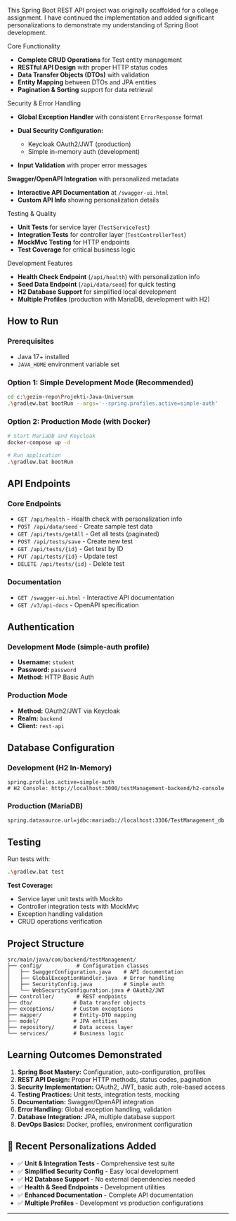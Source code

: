 



This Spring Boot REST API project was originally scaffolded for a college assignment. I have continued the implementation and added significant personalizations to demonstrate my understanding of Spring Boot development.



 Core Functionality
- **Complete CRUD Operations** for Test entity management
- **RESTful API Design** with proper HTTP status codes
- **Data Transfer Objects (DTOs)** with validation
- **Entity Mapping** between DTOs and JPA entities
- **Pagination & Sorting** support for data retrieval


Security & Error Handling
- **Global Exception Handler** with consistent `ErrorResponse` format
- **Dual Security Configuration:**
  - Keycloak OAuth2/JWT (production)
  - Simple in-memory auth (development)

- **Input Validation** with proper error messages

 **Swagger/OpenAPI Integration** with personalized metadata
- **Interactive API Documentation** at `/swagger-ui.html`
- **Custom API Info** showing personalization details

 Testing & Quality
- **Unit Tests** for service layer (`TestServiceTest`)
- **Integration Tests** for controller layer (`TestControllerTest`)
- **MockMvc Testing** for HTTP endpoints
- **Test Coverage** for critical business logic

 Development Features
- **Health Check Endpoint** (`/api/health`) with personalization info
- **Seed Data Endpoint** (`/api/data/seed`) for quick testing
- **H2 Database Support** for simplified local development
- **Multiple Profiles** (production with MariaDB, development with H2)

##  How to Run

### Prerequisites
- Java 17+ installed
- `JAVA_HOME` environment variable set

### Option 1: Simple Development Mode (Recommended)
```bash
cd c:\gezim-repo\Projekti-Java-Universum
.\gradlew.bat bootRun --args='--spring.profiles.active=simple-auth'
```

### Option 2: Production Mode (with Docker)
```bash
# Start MariaDB and Keycloak
docker-compose up -d

# Run application
.\gradlew.bat bootRun
```

##  API Endpoints

### Core Endpoints
- `GET /api/health` - Health check with personalization info
- `POST /api/data/seed` - Create sample test data
- `GET /api/tests/getAll` - Get all tests (paginated)
- `POST /api/tests/save` - Create new test
- `GET /api/tests/{id}` - Get test by ID
- `PUT /api/tests/{id}` - Update test
- `DELETE /api/tests/{id}` - Delete test

### Documentation
- `GET /swagger-ui.html` - Interactive API documentation
- `GET /v3/api-docs` - OpenAPI specification

## Authentication

### Development Mode (simple-auth profile)
- **Username:** `student`
- **Password:** `password`
- **Method:** HTTP Basic Auth

### Production Mode
- **Method:** OAuth2/JWT via Keycloak
- **Realm:** `backend`
- **Client:** `rest-api`

## Database Configuration

### Development (H2 In-Memory)
```properties
spring.profiles.active=simple-auth
# H2 Console: http://localhost:3000/testManagement-backend/h2-console
```

### Production (MariaDB)
```properties
spring.datasource.url=jdbc:mariadb://localhost:3306/TestManagement_db
```

## Testing

Run tests with:
```bash
.\gradlew.bat test
```

**Test Coverage:**
- Service layer unit tests with Mockito
- Controller integration tests with MockMvc
- Exception handling validation
- CRUD operations verification

##  Project Structure

```
src/main/java/com/backend/testManagement/
├── config/           # Configuration classes
│   ├── SwaggerConfiguration.java    # API documentation
│   ├── GlobalExceptionHandler.java  # Error handling
│   ├── SecurityConfig.java          # Simple auth
│   └── WebSecurityConfiguration.java # OAuth2/JWT
├── controller/       # REST endpoints
├── dto/             # Data transfer objects
├── exceptions/      # Custom exceptions
├── mapper/          # Entity-DTO mapping
├── model/           # JPA entities
├── repository/      # Data access layer
└── services/        # Business logic
```

## Learning Outcomes Demonstrated

1. **Spring Boot Mastery:** Configuration, auto-configuration, profiles
2. **REST API Design:** Proper HTTP methods, status codes, pagination
3. **Security Implementation:** OAuth2, JWT, basic auth, role-based access
4. **Testing Practices:** Unit tests, integration tests, mocking
5. **Documentation:** Swagger/OpenAPI integration
6. **Error Handling:** Global exception handling, validation
7. **Database Integration:** JPA, multiple database support
8. **DevOps Basics:** Docker, profiles, environment configuration

## 🔄 Recent Personalizations Added

- ✅ **Unit & Integration Tests** - Comprehensive test suite
- ✅ **Simplified Security Config** - Easy local development
- ✅ **H2 Database Support** - No external dependencies needed
- ✅ **Health & Seed Endpoints** - Development utilities
- ✅ **Enhanced Documentation** - Complete API documentation
- ✅ **Multiple Profiles** - Development vs production configurations

---
